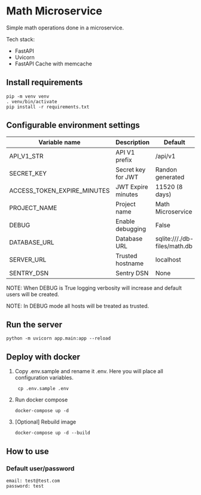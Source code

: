 # Math Microservice

Simple math operations done in a microservice.

Tech stack:

- FastAPI
- Uvicorn
- FastAPI Cache with memcache

## Install requirements

```shell
pip -m venv venv
. venv/bin/activate
pip install -r requirements.txt
```

## Configurable environment settings

| Variable name               | Description        | Default                      |
|-----------------------------|--------------------|------------------------------|
| API_V1_STR                  | API V1 prefix      | /api/v1                      |
| SECRET_KEY                  | Secret key for JWT | Randon generated             |
| ACCESS_TOKEN_EXPIRE_MINUTES | JWT Expire minutes | 11520 (8 days)               |
| PROJECT_NAME                | Project name       | Math Microservice            |
| DEBUG                       | Enable debugging   | False                        |
| DATABASE_URL                | Database URL       | sqlite:///./db-files/math.db |
| SERVER_URL                  | Trusted hostname   | localhost                    |
| SENTRY_DSN                  | Sentry DSN         | None                         |

NOTE: When DEBUG is True logging verbosity will increase and default users will be created.

NOTE: In DEBUG mode all hosts will be treated as trusted.

## Run the server

```shell
python -m uvicorn app.main:app --reload
```

## Deploy with docker

1. Copy .env.sample and rename it .env. Here you will place all configuration variables.
   ```shell
    cp .env.sample .env
    ```

2. Run docker compose
   ```shell
   docker-compose up -d
   ```

3. [Optional] Rebuild image
    ```shell
   docker-compose up -d --build
    ```

## How to use

### Default user/password

```shell
email: test@test.com
password: test
```